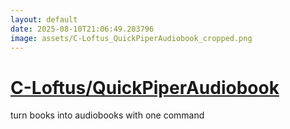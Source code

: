 ```yaml
---
layout: default
date: 2025-08-10T21:06:49.203796
image: assets/C-Loftus_QuickPiperAudiobook_cropped.png
---
```


# [C-Loftus/QuickPiperAudiobook](https://github.com/C-Loftus/QuickPiperAudiobook)

turn books into audiobooks with one command
